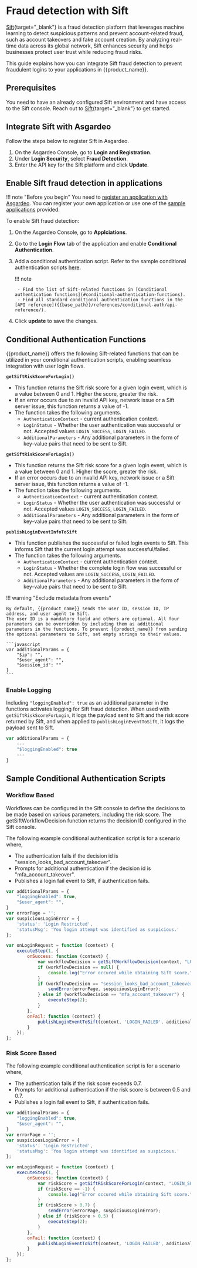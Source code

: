 # Fraud detection with Sift

[Sift](https://sift.com/){target="_blank"} is a fraud detection platform that leverages machine learning to detect suspicious patterns and prevent account-related fraud, such as account takeovers and fake account creation. By analyzing real-time data across its global network, Sift enhances security and helps businesses protect user trust while reducing fraud risks.

This guide explains how you can integrate Sift fraud detection to prevent fraudulent logins to your applications in {{product_name}}.

## Prerequisites

You need to have an already configured Sift environment and have access to the Sift console. Reach out to [Sift](https://sift.com/contact-us){target="_blank"} to get started.

## Integrate Sift with Asgardeo

Follow the steps below to register Sift in Asgardeo.

1. On the Asgardeo Console, go to **Login and Registration**.
2. Under **Login Security**, select **Fraud Detection**.
3. Enter the API key for the Sift platform and click **Update**.

## Enable Sift fraud detection in applications

!!! note "Before you begin"
    You need to [register an application with Asgardeo]({{base_path}}/guides/applications/). You can register your own application or use one of the [sample applications]({{base_path}}/get-started/try-samples/) provided.

To enable Sift fraud detection:

1. On the Asgardeo Console, go to **Applciations**.
2. Go to the **Login Flow** tab of the application and enable **Conditional Authentication**.
3. Add a conditional authentication script. Refer to the sample conditional authentication scripts [here](#sample-conditional-authentication-scripts).

    !!! note

        - Find the list of Sift-related functions in [Conditional authentication functions](#conditional-authentication-functions).
        - Find all standard conditional authentication functions in the [API reference]({{base_path}}/references/conditional-auth/api-reference/).

4. Click **update** to save the changes.

## Conditional Authentication Functions 

{{product_name}} offers the following Sift-related functions that can be utilized in your conditional authentication scripts, enabling seamless integration with user login flows.

**`getSiftRiskScoreForLogin()`**

- This function returns the Sift risk score for a given login event, which is a value between 0 and 1. Higher the score, greater the risk.
- If an error occurs due to an invalid API key, network issue or a Sift server issue, this function returns a value of -1.
- The function takes the following arguments.
    - `AuthenticationContext` - current authentication context.
    - `LoginStatus` - Whether the user authentication was successful or not. Accepted values `LOGIN_SUCCESS`, `LOGIN_FAILED`.
    - `AdditionalParameters` - Any additional parameters in the form of key-value pairs that need to be sent to Sift.

**`getSiftRiskScoreForLogin()`**

- This function returns the Sift risk score for a given login event, which is a value between 0 and 1. Higher the score, greater the risk.
- If an error occurs due to an invalid API key, network issue or a Sift server issue, this function returns a value of -1.
- The function takes the following arguments.
    - `AuthenticationContext` - current authentication context.
    - `LoginStatus` - Whether the user authentication was successful or not. Accepted values `LOGIN_SUCCESS`, `LOGIN_FAILED`.
    - `AdditionalParameters` - Any additional parameters in the form of key-value pairs that need to be sent to Sift.

**`publishLoginEventInfoToSift`**

- This function publishes the successful or failed login events to Sift. This informs Sift that the current login attempt was successful/failed.
- The function takes the following arguments.
  - `AuthenticationContext` - current authentication context.
  - `LoginStatus` - Whether the complete login flow was successful or not. Accepted values are `LOGIN_SUCCESS`, `LOGIN_FAILED`.
  - `AdditionalParameters` - Any additional parameters in the form of key-value pairs that need to be sent to Sift.

!!! warning "Exclude metadata from events"

    By default, {{product_name}} sends the user ID, session ID, IP address, and user agent to Sift.
    The user ID is a mandatory field and others are optional. All four parameters can be overridden by including them as additional parameters in the functions. To prevent {{product_name}} from sending the optional parameters to Sift, set empty strings to their values.

    ```javascript
    var additionalParams = {
        "$ip": "",
        "$user_agent": "",
        "$session_id": ""
    }
    ```

### Enable Logging

Including `"loggingEnabled": true` as an additional parameter in the functions activates logging for Sift fraud detection. When used with `getSiftRiskScoreForLogin`, it logs the payload sent to Sift and the risk score returned by Sift, and when applied to `publishLoginEventToSift`, it logs the payload sent to Sift.

```javascript
var additionalParams = {
    ---
    "$loggingEnabled": true
    ---
}
```

## Sample Conditional Authentication Scripts

### Workflow Based

Workflows can be configured in the Sift console to define the decisions to be made based on various parameters, including the risk score.
The getSiftWorkflowDecision function returns the decision ID configured in the Sift console.

The following example conditional authentication script is for a scenario where,
- The authentication fails if the decision id is "session_looks_bad_account_takeover".
- Prompts for additional authentication if the decision id is "mfa_account_takeover".
- Publishes a login fail event to Sift, if authentication fails.

```javascript
var additionalParams = {
    "loggingEnabled": true,
    "$user_agent": "",
}
var errorPage = '';
var suspiciousLoginError = {
    'status': 'Login Restricted',
    'statusMsg': 'You login attempt was identified as suspicious.'
};

var onLoginRequest = function (context) {
    executeStep(1, {
        onSuccess: function (context) {
            var workflowDecision = getSiftWorkflowDecision(context, "LOGIN_SUCCESS", additionalParams);
            if (workflowDecision == null) {
                console.log("Error occured while obtaining Sift score.");
            }
            if (workflowDecision == "session_looks_bad_account_takeover") {
                sendError(errorPage, suspiciousLoginError);
            } else if (workflowDecision == "mfa_account_takeover") {
                executeStep(2);
            }
        },
        onFail: function (context) {
            publishLoginEventToSift(context, 'LOGIN_FAILED', additionalParams);
        }
    });
};
```

### Risk Score Based

The following example conditional authentication script is for a scenario where,
- The authentication fails if the risk score exceeds 0.7.
- Prompts for additional authentication if the risk score is between 0.5 and 0.7.
- Publishes a login fail event to Sift, if authentication fails.

```javascript
var additionalParams = {
    "loggingEnabled": true,
    "$user_agent": "",
}
var errorPage = '';
var suspiciousLoginError = {
    'status': 'Login Restricted',
    'statusMsg': 'You login attempt was identified as suspicious.'
};

var onLoginRequest = function (context) {
    executeStep(1, {
        onSuccess: function (context) {
            var riskScore = getSiftRiskScoreForLogin(context, "LOGIN_SUCCESS", additionalParams);
            if (riskScore == -1) {
                console.log("Error occured while obtaining Sift score.");
            }
            if (riskScore > 0.7) {
                sendError(errorPage, suspiciousLoginError);
            } else if (riskScore > 0.5) {
                executeStep(2);
            }
        },
        onFail: function (context) {
            publishLoginEventToSift(context, 'LOGIN_FAILED', additionalParams);
        }
    });
};
```